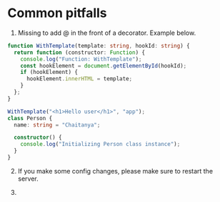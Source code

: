 # Common pitfalls

1. Missing to add @ in the front of a decorator. Example below.

```typescript
function WithTemplate(template: string, hookId: string) {
  return function (constructor: Function) {
    console.log("Function: WithTemplate");
    const hookElement = document.getElementById(hookId);
    if (hookElement) {
      hookElement.innerHTML = template;
    }
  };
}

WithTemplate("<h1>Hello user</h1>", "app");
class Person {
  name: string = "Chaitanya";

  constructor() {
    console.log("Initializing Person class instance");
  }
}
```

2. If you make some config changes, please make sure to restart the server.

3.
